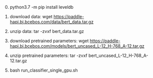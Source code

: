 0. python3.7 -m pip install leveldb

1. download data: wget https://paddle-hapi.bj.bcebos.com/data/bert_data.tar.gz

2. unzip data: tar -zvxf bert_data.tar.gz

3. download pretrained parameters: wget https://paddle-hapi.bj.bcebos.com/models/bert_uncased_L-12_H-768_A-12.tar.gz

4. unzip pretrained parameters: tar -zvxf bert_uncased_L-12_H-768_A-12.tar.gz

4. bash run_classifier_single_gpu.sh
